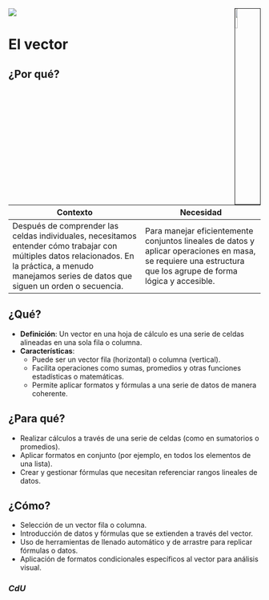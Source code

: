 <img src="../../images/DALL·E-2024-03-11-22.22.25.webp" width="10%" align=right border=1>
<a href="../../README.md"><img src="https://img.shields.io/badge/-Tabla_de_contenidos-000?style=flat&logo=Emlakjet&logoColor=red"></a>

# El vector

## ¿Por qué?

|Contexto|Necesidad|
|-|-|
|Después de comprender las celdas individuales, necesitamos entender cómo trabajar con múltiples datos relacionados. En la práctica, a menudo manejamos series de datos que siguen un orden o secuencia.|Para manejar eficientemente conjuntos lineales de datos y aplicar operaciones en masa, se requiere una estructura que los agrupe de forma lógica y accesible.|

## ¿Qué?

- **Definición**: Un vector en una hoja de cálculo es una serie de celdas alineadas en una sola fila o columna.
- **Características**:
  - Puede ser un vector fila (horizontal) o columna (vertical).
  - Facilita operaciones como sumas, promedios y otras funciones estadísticas o matemáticas.
  - Permite aplicar formatos y fórmulas a una serie de datos de manera coherente.

## ¿Para qué?

- Realizar cálculos a través de una serie de celdas (como en sumatorios o promedios).
- Aplicar formatos en conjunto (por ejemplo, en todos los elementos de una lista).
- Crear y gestionar fórmulas que necesitan referenciar rangos lineales de datos.

## ¿Cómo?

- Selección de un vector fila o columna.
- Introducción de datos y fórmulas que se extienden a través del vector.
- Uso de herramientas de llenado automático y de arrastre para replicar fórmulas o datos.
- Aplicación de formatos condicionales específicos al vector para análisis visual.

### *CdU*
